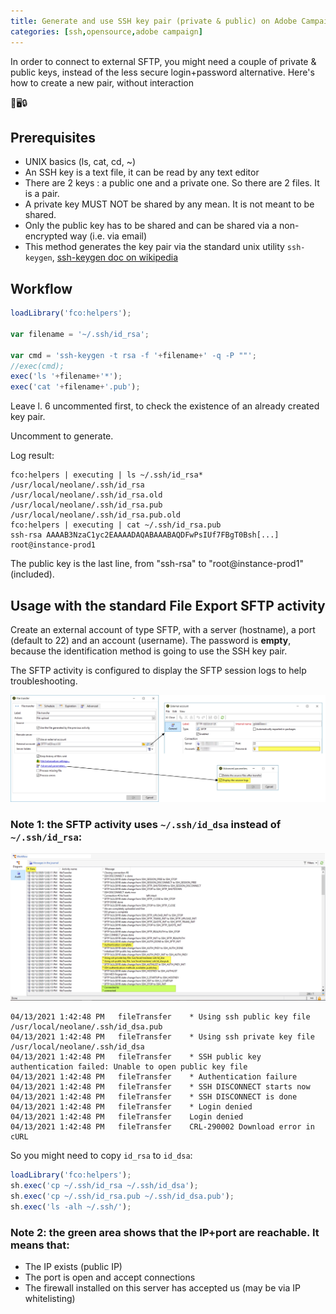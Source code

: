 ```yaml
---
title: Generate and use SSH key pair (private & public) on Adobe Campaign
categories: [ssh,opensource,adobe campaign]
---
```


In order to connect to external SFTP, you might need a couple of private & public keys, instead of the less secure login+password alternative.
Here's how to create a new pair, without interaction 

<p class="text-center">🔑🖥️🔒</p>

<!--more-->

## Prerequisites
- UNIX basics (ls, cat, cd, ~)
- An SSH key is a text file, it can be read by any text editor
- There are 2 keys : a public one and a private one. So there are 2 files. It is a pair.
- A private key MUST NOT be shared by any mean. It is not meant to be shared.
- Only the public key has to be shared and can be shared via a non-encrypted way (i.e. via email)
- This method generates the key pair via the standard unix utility `ssh-keygen`, [ssh-keygen doc on wikipedia](https://en.wikipedia.org/wiki/Ssh-keygen)

## Workflow

```javascript
loadLibrary('fco:helpers');

var filename = '~/.ssh/id_rsa';

var cmd = 'ssh-keygen -t rsa -f '+filename+' -q -P ""';
//exec(cmd);
exec('ls '+filename+'*');
exec('cat '+filename+'.pub');
```

Leave l. 6 uncommented first, to check the existence of an already created key pair.

Uncomment to generate.

Log result:
```console
fco:helpers | executing | ls ~/.ssh/id_rsa*
/usr/local/neolane/.ssh/id_rsa
/usr/local/neolane/.ssh/id_rsa.old
/usr/local/neolane/.ssh/id_rsa.pub
/usr/local/neolane/.ssh/id_rsa.pub.old
fco:helpers | executing | cat ~/.ssh/id_rsa.pub
ssh-rsa AAAAB3NzaC1yc2EAAAADAQABAAABAQDFwPsIUf7FBgT0Bsh[...] root@instance-prod1
```

The public key is the last line, from "ssh-rsa" to "root@instance-prod1" (included).

## Usage with the standard File Export SFTP activity

Create an external account of type SFTP, with a server (hostname), a port (default to 22) and an account (username). The password is **empty**, because the identification method is going to use the SSH key pair.

The SFTP activity is configured to display the SFTP session logs to help troubleshooting.

![](/assets/images/2020/adobe-campaign-sftp-ssh-keys-connction.jpg)

### Note 1: the SFTP activity uses `~/.ssh/id_dsa` instead of `~/.ssh/id_rsa`:
![](/assets/images/2020/adobe-campaign-sftp-ssh-keys-activity.jpg)
```console
04/13/2021 1:42:48 PM	fileTransfer	* Using ssh public key file /usr/local/neolane/.ssh/id_dsa.pub
04/13/2021 1:42:48 PM	fileTransfer	* Using ssh private key file /usr/local/neolane/.ssh/id_dsa
04/13/2021 1:42:48 PM	fileTransfer	* SSH public key authentication failed: Unable to open public key file
04/13/2021 1:42:48 PM	fileTransfer	* Authentication failure
04/13/2021 1:42:48 PM	fileTransfer	* SSH DISCONNECT starts now
04/13/2021 1:42:48 PM	fileTransfer	* SSH DISCONNECT is done
04/13/2021 1:42:48 PM	fileTransfer	* Login denied
04/13/2021 1:42:48 PM	fileTransfer	Login denied
04/13/2021 1:42:48 PM	fileTransfer	CRL-290002 Download error in cURL
```

So you might need to copy `id_rsa` to `id_dsa`:
```js
loadLibrary('fco:helpers');
sh.exec('cp ~/.ssh/id_rsa ~/.ssh/id_dsa');
sh.exec('cp ~/.ssh/id_rsa.pub ~/.ssh/id_dsa.pub');
sh.exec('ls -alh ~/.ssh/');
```

### Note 2: the green area shows that the IP+port are reachable. It means that:
- The IP exists (public IP)
- The port is open and accept connections
- The firewall installed on this server has accepted us (may be via IP whitelisting)
